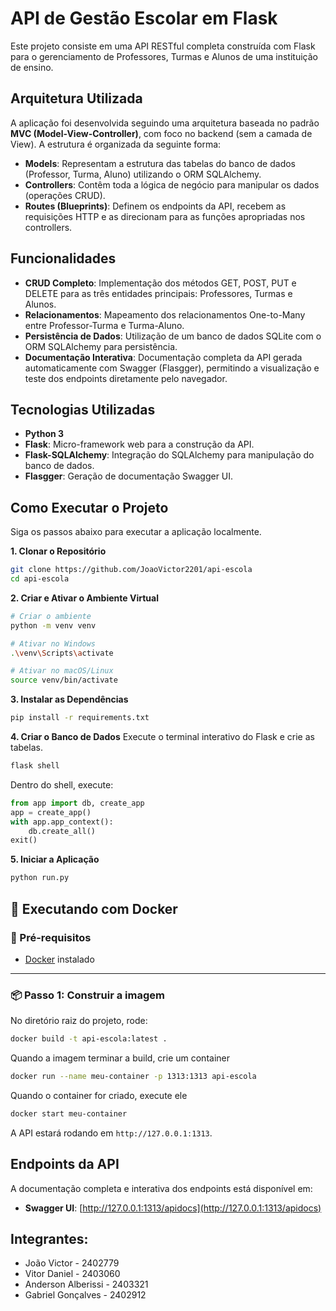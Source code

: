# API de Gestão Escolar em Flask

Este projeto consiste em uma API RESTful completa construída com Flask para o gerenciamento de Professores, Turmas e Alunos de uma instituição de ensino.

## Arquitetura Utilizada

A aplicação foi desenvolvida seguindo uma arquitetura baseada no padrão **MVC (Model-View-Controller)**, com foco no backend (sem a camada de View). A estrutura é organizada da seguinte forma:

-   **Models**: Representam a estrutura das tabelas do banco de dados (Professor, Turma, Aluno) utilizando o ORM SQLAlchemy. 
-   **Controllers**: Contêm toda a lógica de negócio para manipular os dados (operações CRUD).
-   **Routes (Blueprints)**: Definem os endpoints da API, recebem as requisições HTTP e as direcionam para as funções apropriadas nos controllers.

## Funcionalidades

-   **CRUD Completo**: Implementação dos métodos GET, POST, PUT e DELETE para as três entidades principais: Professores, Turmas e Alunos. 
-   **Relacionamentos**: Mapeamento dos relacionamentos One-to-Many entre Professor-Turma e Turma-Aluno.
-   **Persistência de Dados**: Utilização de um banco de dados SQLite com o ORM SQLAlchemy para persistência. 
-   **Documentação Interativa**: Documentação completa da API gerada automaticamente com Swagger (Flasgger), permitindo a visualização e teste dos endpoints diretamente pelo navegador. 

## Tecnologias Utilizadas

-   **Python 3**
-   **Flask**: Micro-framework web para a construção da API.
-   **Flask-SQLAlchemy**: Integração do SQLAlchemy para manipulação do banco de dados.
-   **Flasgger**: Geração de documentação Swagger UI.

## Como Executar o Projeto

Siga os passos abaixo para executar a aplicação localmente.

**1. Clonar o Repositório**
```bash
git clone https://github.com/JoaoVictor2201/api-escola
cd api-escola
```

**2. Criar e Ativar o Ambiente Virtual**
```bash
# Criar o ambiente
python -m venv venv

# Ativar no Windows
.\venv\Scripts\activate

# Ativar no macOS/Linux
source venv/bin/activate
```

**3. Instalar as Dependências**
```bash
pip install -r requirements.txt
```

**4. Criar o Banco de Dados**
Execute o terminal interativo do Flask e crie as tabelas.
```bash
flask shell
```
Dentro do shell, execute:
```python
from app import db, create_app
app = create_app()
with app.app_context():
    db.create_all()
exit()
```

**5. Iniciar a Aplicação**
```bash
python run.py
```

## 🐳 Executando com Docker

### 🔧 Pré-requisitos

- [Docker](https://docs.docker.com/get-docker/) instalado

---

### 📦 Passo 1: Construir a imagem

No diretório raiz do projeto, rode:

```bash
docker build -t api-escola:latest .
```

Quando a imagem terminar a build, crie um container

```bash
docker run --name meu-container -p 1313:1313 api-escola
```

Quando o container for criado, execute ele

```bash
docker start meu-container
```

A API estará rodando em `http://127.0.0.1:1313`.

## Endpoints da API

A documentação completa e interativa dos endpoints está disponível em:

-   **Swagger UI**: [http://127.0.0.1:1313/apidocs](http://127.0.0.1:1313/apidocs)

## Integrantes:

- João Victor - 2402779
- Vitor Daniel - 2403060
- Anderson Alberissi - 2403321
- Gabriel Gonçalves - 2402912
